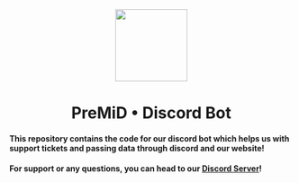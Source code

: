<div align="center">
    <img src="https://avatars3.githubusercontent.com/u/46326568?s=400&amp;u=15e4a4988014780288d30ffb969fd1569fec23e6&amp;v=4" width="128px" style="max-width:100%;">
    <h1>PreMiD • Discord Bot</h1>
</div>

#### This repository contains the code for our discord bot which helps us with support tickets and passing data through discord and our website!

#### For support or any questions, you can head to our [Discord Server](https://discord.premid.app)!
